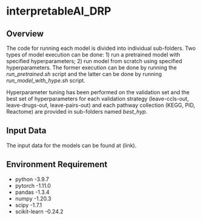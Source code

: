 # interpretableAI_DRP
## Overview
The code for running each model is divided into individual sub-folders. Two types of model execution can be done: 1) run a pretrained model with specified hyperparameters; 2) run model from scratch using specified hyperparameters. The former execution can be done by running the *run_pretrained.sh* script and the latter can be done by running *run_model_with_hype.sh* script.

Hyperparameter tuning has been performed on the validation set and the best set of hyperparameters for each validation strategy (leave-ccls-out, leave-drugs-out, leave-pairs-out) and each pathway collection (KEGG, PID, Reactome) are provided in sub-folders named *best_hyp*. 

## Input Data
The input data for the models can be found at (link).

## Environment Requirement
- python -3.9.7
- pytorch -1.11.0
- pandas -1.3.4
- numpy -1.20.3
- scipy -1.7.1
- scikit-learn -0.24.2
